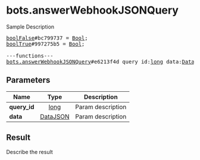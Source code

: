 # bots.answerWebhookJSONQuery

Sample Description

<pre>
<a href="../constructor/boolFalse">boolFalse</a>#bc799737 = <a href="../type/Bool.md">Bool</a>;
<a href="../constructor/boolTrue">boolTrue</a>#997275b5 = <a href="../type/Bool.md">Bool</a>;

---functions---
<a href="../method/bots.answerWebhookJSONQuery.md">bots.answerWebhookJSONQuery</a>#e6213f4d query_id:<a href="../type/long.md">long</a> data:<a href="../type/DataJSON.md">DataJSON</a> = <a href="../type/Bool.md">Bool</a>;
</pre>

## Parameters

| Name | Type | Description |
|------|:----:|-------------|
| **query_id** | [long](../type/long.md) | Param description |
| **data** | [DataJSON](../type/DataJSON.md) | Param description |

## Result

Describe the result


